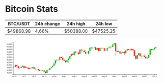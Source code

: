 # Bitcoin Stats

BTC/USDT|24h change|24h high|24h low|
|---|---|---|---|
|$49868.98|4.66%|$50388.00|$47525.25|

<img src="./chart.svg">
